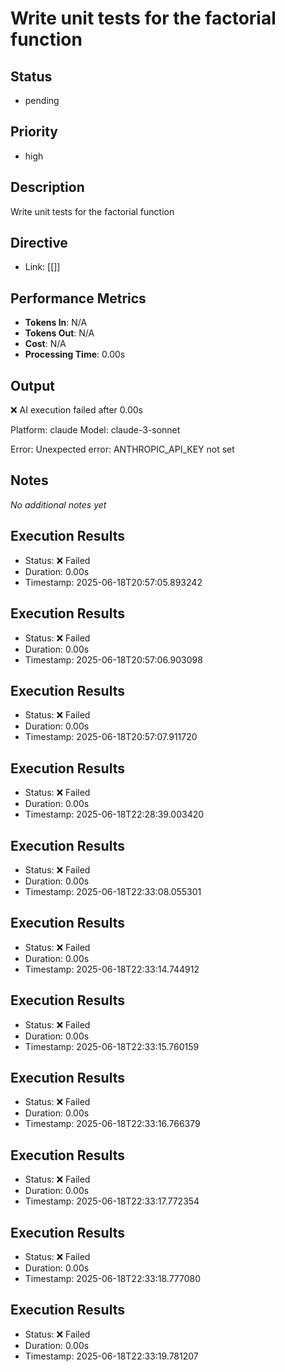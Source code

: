 # Write unit tests for the factorial function

## Status
- pending

## Priority  
- high

## Description
Write unit tests for the factorial function

## Directive
- Link: [[]]

## Performance Metrics
- **Tokens In**: N/A
- **Tokens Out**: N/A  
- **Cost**: N/A
- **Processing Time**: 0.00s

## Output
❌ AI execution failed after 0.00s

Platform: claude
Model: claude-3-sonnet

Error: Unexpected error: ANTHROPIC_API_KEY not set

## Notes
_No additional notes yet_

## Execution Results
- Status: ❌ Failed
- Duration: 0.00s
- Timestamp: 2025-06-18T20:57:05.893242


## Execution Results
- Status: ❌ Failed
- Duration: 0.00s
- Timestamp: 2025-06-18T20:57:06.903098


## Execution Results
- Status: ❌ Failed
- Duration: 0.00s
- Timestamp: 2025-06-18T20:57:07.911720


## Execution Results
- Status: ❌ Failed
- Duration: 0.00s
- Timestamp: 2025-06-18T22:28:39.003420


## Execution Results
- Status: ❌ Failed
- Duration: 0.00s
- Timestamp: 2025-06-18T22:33:08.055301


## Execution Results
- Status: ❌ Failed
- Duration: 0.00s
- Timestamp: 2025-06-18T22:33:14.744912


## Execution Results
- Status: ❌ Failed
- Duration: 0.00s
- Timestamp: 2025-06-18T22:33:15.760159


## Execution Results
- Status: ❌ Failed
- Duration: 0.00s
- Timestamp: 2025-06-18T22:33:16.766379


## Execution Results
- Status: ❌ Failed
- Duration: 0.00s
- Timestamp: 2025-06-18T22:33:17.772354


## Execution Results
- Status: ❌ Failed
- Duration: 0.00s
- Timestamp: 2025-06-18T22:33:18.777080


## Execution Results
- Status: ❌ Failed
- Duration: 0.00s
- Timestamp: 2025-06-18T22:33:19.781207
